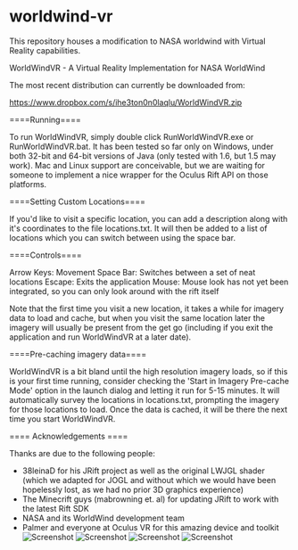 worldwind-vr
============

This repository houses a modification to NASA worldwind with Virtual Reality capabilities.

WorldWindVR - A Virtual Reality Implementation for NASA WorldWind

The most recent distribution can currently be downloaded from:

https://www.dropbox.com/s/ihe3ton0n0laqlu/WorldWindVR.zip

====Running====

To run WorldWindVR, simply double click RunWorldWindVR.exe or RunWorldWindVR.bat.  It has been tested so far only on Windows, under both 32-bit 
and 64-bit versions of Java (only tested with 1.6, but 1.5 may work).  Mac and Linux support are conceivable, but we are 
waiting for someone to implement a nice wrapper for the Oculus Rift API on those platforms.

====Setting Custom Locations====

If you'd like to visit a specific location, you can add a description along with it's coordinates to
the file locations.txt.  It will then be added to a list of locations which you can switch between using
the space bar.

====Controls====

Arrow Keys: Movement
Space Bar: Switches between a set of neat locations
Escape: Exits the application
Mouse: Mouse look has not yet been integrated, so you can only look around with the rift itself

Note that the first time you visit a new location, it takes a while for imagery data to load
and cache, but when you visit the same location later the imagery will usually be present from 
the get go (including if you exit the application and run WorldWindVR at a later date).

====Pre-caching imagery data====

WorldWindVR is a bit bland until the high resolution imagery loads, so if this is your first time
running, consider checking the 'Start in Imagery Pre-cache Mode' option in the launch dialog and letting
it run for 5-15 minutes.  It will automatically survey the locations in locations.txt, prompting the imagery
for those locations to load.  Once the data is cached, it will be there the next time you start WorldWindVR.

==== Acknowledgements ====

Thanks are due to the following people:
 - 38leinaD for his JRift project as well as the original LWJGL shader (which we adapted for JOGL
   and without which we would have been hopelessly lost, as we had no prior 3D graphics experience)
 - The Minecrift guys (mabrowning et. al) for updating JRift to work with the latest Rift SDK
 - NASA and its WorldWind development team
 - Palmer and everyone at Oculus VR for this amazing device and toolkit
![Screenshot](https://raw.github.com/danielr2e/worldwind-vr/master/screenshots/WorldWindVR1_GrandCanyon.jpg)
![Screenshot](https://raw.github.com/danielr2e/worldwind-vr/master/screenshots/WorldWindVR2_HalfDome.jpg)
![Screenshot](https://raw.github.com/danielr2e/worldwind-vr/master/screenshots/WorldWindVR3_Cascades.jpg)
![Screenshot](https://raw.github.com/danielr2e/worldwind-vr/master/screenshots/WorldWindVR4_Globe.jpg)